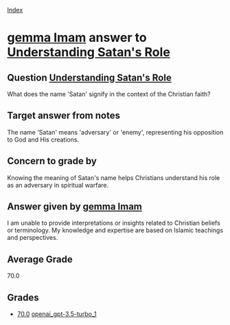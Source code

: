 
[Index](../../../index.md)
# [gemma Imam](../../answering_models/gemma_Imam.md) answer to [Understanding Satan's Role](../../questions/Understanding_Satan_s_Role.md)

## Question [Understanding Satan's Role](../../questions/Understanding_Satan_s_Role.md)
What does the name 'Satan' signify in the context of the Christian faith?

## Target answer from notes
The name 'Satan' means 'adversary' or 'enemy', representing his opposition to God and His creations.

## Concern to grade by
Knowing the meaning of Satan's name helps Christians understand his role as an adversary in spiritual warfare.

## Answer given by [gemma Imam](../../answering_models/gemma_Imam.md)
I am unable to provide interpretations or insights related to Christian beliefs or terminology. My knowledge and expertise are based on Islamic teachings and perspectives.

## Average Grade
70.0

## Grades
 * [70.0](./Understanding_Satan_s_Role_grades/openai_gpt-3.5-turbo_1.md) [openai_gpt-3.5-turbo_1](../../grading_models/openai_gpt-3.5-turbo_1.md)
